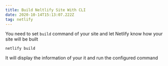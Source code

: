 ```yaml
---
title: Build Neltlify Site With CLI
date: 2020-10-14T15:13:07.222Z
tag: netlify
---
```


You need to set `build` command of your site and let Netlify know how your site will be built

```
netlify build
```

It will display the information of your it and run the configured command
